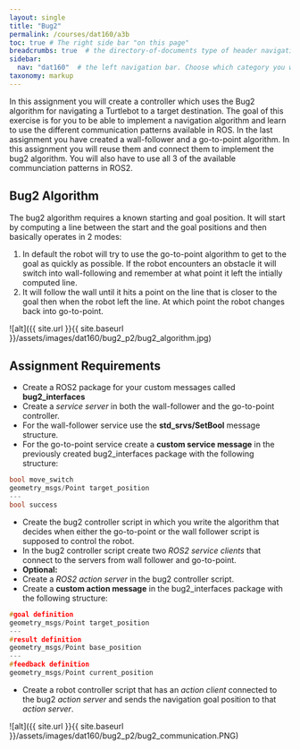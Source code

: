 ```yaml
---
layout: single
title: "Bug2"
permalink: /courses/dat160/a3b
toc: true # The right side bar "on this page"
breadcrumbs: true  # the directory-of-documents type of header navigation
sidebar:
  nav: "dat160"  # the left navigation bar. Choose which category you want.
taxonomy: markup
---
```


In this assignment you will create a controller which uses the Bug2 algorithm for navigating a Turtlebot to a target destination. The goal of this exercise is for you to be able to implement a navigation algorithm and learn to use the different communication patterns available in ROS. In the last assignment you have created a wall-follower and a go-to-point algorithm. In this assignment you will reuse them and connect them to implement the bug2 algorithm. You will also have to use all 3 of the available communciation patterns in ROS2.

## Bug2 Algorithm
The bug2 algorithm requires a known starting and goal position. It will start by computing a line between the start and the goal positions and then basically operates in 2 modes:

1. In default the robot will try to use the go-to-point algorithm to get to the goal as quickly as possible. If the robot encounters an obstacle it will switch into wall-following and remember at what point it left the intially computed line.
2. It will follow the wall until it hits a point on the line that is closer to the goal then when the robot left the line. At which point the robot changes back into go-to-point.

![alt]({{ site.url }}{{ site.baseurl }}/assets/images/dat160/bug2_p2/bug2_algorithm.jpg)

## Assignment Requirements

* Create a ROS2 package for your custom messages called **bug2_interfaces**
* Create a *service server* in both the wall-follower and the go-to-point controller.
* For the wall-follower service use the **std_srvs/SetBool** message structure.
* For the go-to-point service create a **custom service message** in the previously created bug2_interfaces package with the following structure:
```c
bool move_switch
geometry_msgs/Point target_position
---
bool success
```
* Create the bug2 controller script in which you write the algorithm that decides when either the go-to-point or the wall follower script is supposed to control the robot.
* In the bug2 controller script create two *ROS2 service clients* that connect to the servers from wall follower and go-to-point.
* **Optional:**
* Create a *ROS2 action server* in the bug2 controller script.
* Create a **custom action message** in the bug2_interfaces package with the following structure:
```c
#goal definition
geometry_msgs/Point target_position
---
#result definition
geometry_msgs/Point base_position
---
#feedback definition
geometry_msgs/Point current_position
```
* Create a robot controller script that has an *action client* connected to the bug2 *action server* and sends the navigation goal position to that *action server*.


![alt]({{ site.url }}{{ site.baseurl }}/assets/images/dat160/bug2_p2/bug2_communication.PNG)
